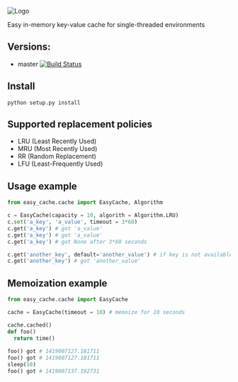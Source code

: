 ![Logo](http://i.imgur.com/HDXDpCo.png)

Easy in-memory key-value cache for single-threaded environments

## Versions:
* master [![Build Status](https://travis-ci.org/msempere/easy_cache.svg?branch=master)](https://travis-ci.org/msempere/easy_cache.svg?branch=master) 

## Install
```
python setup.py install
```

## Supported replacement policies
- LRU (Least Recently Used)
- MRU (Most Recently Used)
- RR (Random Replacement)
- LFU (Least-Frequently Used)

## Usage example

```python
from easy_cache.cache import EasyCache, Algorithm

c = EasyCache(capacity = 10, algorith = Algorithm.LRU)
c.set('a_key', 'a_value', timeout = 3*60)
c.get('a_key') # got 'a_value'
c.get('a_key') # got 'a_value'
c.get('a_key') # got None after 3*60 seconds

c.get('another_key', default='another_value') # if key is not available sets default value
c.get('another_key') # got 'another_value'
```

## Memoization example

```python
from easy_cache.cache import EasyCache

cache = EasyCache(timeout = 10) # memoize for 10 seconds

cache.cached()
def foo()
  return time()
  
foo() got # 1419007127.181711
foo() got # 1419007127.181711
sleep(10)
foo() got # 1419007137.192731
```


